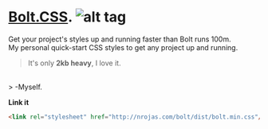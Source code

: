# [Bolt.CSS](http://nrojas.com/bolt). ![alt tag](http://nrojas.com/bolt/logo20.png)

Get your project's styles up and running faster than Bolt runs 100m. <br />
My personal quick-start CSS styles to get any project up and running.
<br />
> It's only **2kb heavy**, I love it.
<br />
> -Myself.

**Link it**

```html
<link rel="stylesheet" href="http://nrojas.com/bolt/dist/bolt.min.css"/>

